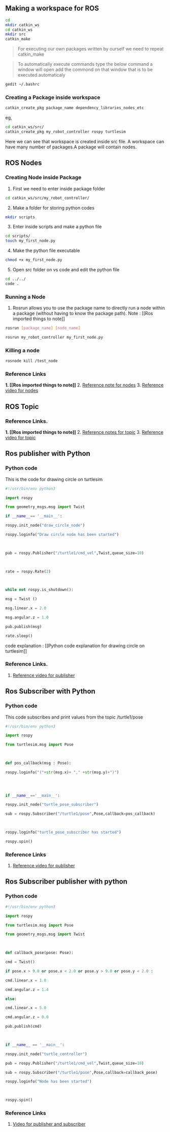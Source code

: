 

## Making a workspace for ROS

```bash
cd
mkdir catkin_ws
cd catkin_ws 
mkdir src
catkin_make

```

>For executing our own packages written by ourself we need to repeat catkin_make


>To automatically execute commands type the below command a window will open add the commond on that window that is to be executed automaticaly
```bash
gedit ~/.bashrc
```

### Creating a Package inside workspace

```bash
catkin_create_pkg package_name dependency_libraries_nodes_etc
```
eg,
```bash
cd catkin_ws/src/
catkin_create_pkg my_robot_controller rospy turtlesim
```

Here we can see that workspace is created inside src file.
A workspace can have many number of packages.A package will contain nodes.

## ROS Nodes

### Creating Node inside Package

1. First we need to enter inside package folder

```bash
cd catkin_ws/src/my_robot_controller/
```

2. Make a folder for storing python codes

```bash
mkdir scripts
```

3. Enter inside scripts and make a python file 

```bash
cd scripts/
touch my_first_node.py
```

4. Make the python file executable

```bash
chmod +x my_first_node.py
```

5. Open src folder on vs code and edit the python file

```bash
cd ../../
code .
```


### Running a Node

1. Rosrun allows you to use the package name to directly run a node within a package (without having to know the package path).
Note : [[Ros imported things to note]] 

```bash
rosrun [package_name] [node_name]
```

```bash
rosrun my_robot_controller my_first_node.py
```

### Killing  a node

```bash
rosnode kill /test_node
```

### Reference Links

**1. [[Ros imported things to note]]**
2. [Reference note for nodes](http://wiki.ros.org/ROS/Tutorials/UnderstandingNodes)
3. [Reference video for nodes](https://youtu.be/jWtkzDbez9M)

## ROS Topic

### Reference Links.
**1. [[Ros imported things to note]]**
2. [Reference notes for topic](http://wiki.ros.org/ROS/Tutorials/UnderstandingTopics)
3. [Reference video for topic](https://youtu.be/GAJ3c5XmJSA)

## Ros publisher with Python

### Python code
This is the code for drawing circle on turtlesim

```python
#!/usr/bin/env python3

import rospy

from geometry_msgs.msg import Twist

if __name__== '__main__':

rospy.init_node("draw_circle_node")

rospy.loginfo("Draw circle node has been started")

  

pub = rospy.Publisher("/turtle1/cmd_vel",Twist,queue_size=10)

  

rate = rospy.Rate(2)

  

while not rospy.is_shutdown():

msg = Twist ()

msg.linear.x = 2.0

msg.angular.z = 1.0

pub.publish(msg)

rate.sleep()
```
code explanation : [[Python code explanation for drawing circle on turtlesim]]
### Reference Links.
1. [Reference video for publisher](https://youtu.be/jLKexhgAu4w)

## Ros Subscriber with Python

### Python code
This code subscribes and print values from the topic /turtle1/pose

```python
#!/usr/bin/env python3

import rospy

from turtlesim.msg import Pose

  

def pos_callback(msg : Pose):

rospy.loginfo("("+str(msg.x)+ "," +str(msg.y)+")")

  
  

if __name__=='__main__':

rospy.init_node("turtle_pose_subscriber")

sub = rospy.Subscriber("/turtle1/pose",Pose,callback=pos_callback)

  

rospy.loginfo("turtle_pose_subscriber has started")

rospy.spin()
```

### Reference Links
1. [Reference video for publisher](https://youtu.be/eciuB0p8bK0)

## Ros Subscriber publisher with python

### Python code 

```python
#!/usr/bin/env python3

import rospy

from turtlesim.msg import Pose

from geometry_msgs.msg import Twist

  

def callback_pose(pose: Pose):

cmd = Twist()

if pose.x > 9.0 or pose.x < 2.0 or pose.y > 9.0 or pose.y < 2.0 :

cmd.linear.x = 1.0

cmd.angular.z = 1.4

else:

cmd.linear.x = 5.0

cmd.angular.z = 0.0

pub.publish(cmd)

  

if __name__ == '__main__':

rospy.init_node("turtle_controller")

pub = rospy.Publisher("/turtle1/cmd_vel",Twist,queue_size=10)

sub = rospy.Subscriber("/turtle1/pose",Pose,callback=callback_pose)

rospy.loginfo("Node has been started")

  

rospy.spin()
```

### Reference Links
1. [Video for publisher and subscriber ](**https://youtu.be/rtcnHzpjArM**)
